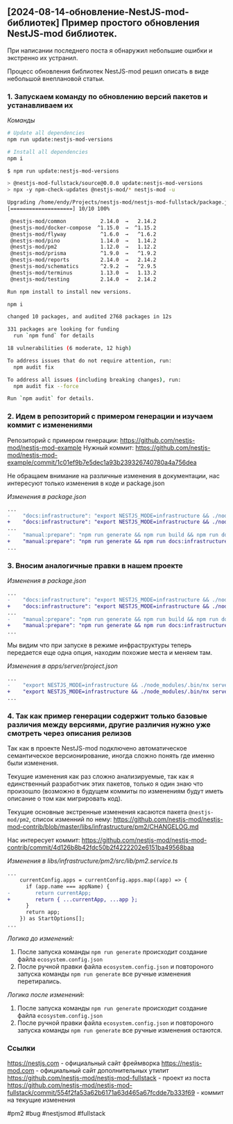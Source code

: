 ## [2024-08-14-обновление-NestJS-mod-библиотек] Пример простого обновления NestJS-mod библиотек.

При написании последнего поста я обнаружил небольшие ошибки и экстренно их устранил.

Процесс обновления библиотек NestJS-mod решил описать в виде небольшой внеплановой статьи.

### 1. Запускаем команду по обновлению версий пакетов и устанавливаем их

_Команды_

```bash
# Update all dependencies
npm run update:nestjs-mod-versions

# Install all dependencies
npm i
```

<spoiler title="Вывод консоли">

```bash
$ npm run update:nestjs-mod-versions

> @nestjs-mod-fullstack/source@0.0.0 update:nestjs-mod-versions
> npx -y npm-check-updates @nestjs-mod/* nestjs-mod -u

Upgrading /home/endy/Projects/nestjs-mod/nestjs-mod-fullstack/package.json
[====================] 10/10 100%

 @nestjs-mod/common           2.14.0  →   2.14.2
 @nestjs-mod/docker-compose  ^1.15.0  →  ^1.15.2
 @nestjs-mod/flyway           ^1.6.0  →   ^1.6.2
 @nestjs-mod/pino             1.14.0  →   1.14.2
 @nestjs-mod/pm2              1.12.0  →   1.12.2
 @nestjs-mod/prisma           ^1.9.0  →   ^1.9.2
 @nestjs-mod/reports          2.14.0  →   2.14.2
 @nestjs-mod/schematics       ^2.9.2  →   ^2.9.5
 @nestjs-mod/terminus         1.13.0  →   1.13.2
 @nestjs-mod/testing          2.14.0  →   2.14.2

Run npm install to install new versions.

npm i

changed 10 packages, and audited 2768 packages in 12s

331 packages are looking for funding
  run `npm fund` for details

18 vulnerabilities (6 moderate, 12 high)

To address issues that do not require attention, run:
  npm audit fix

To address all issues (including breaking changes), run:
  npm audit fix --force

Run `npm audit` for details.
```

</spoiler>

### 2. Идем в репозиторий с примером генерации и изучаем коммит с изменениями

Репозиторий с примером генерации: https://github.com/nestjs-mod/nestjs-mod-example
Нужный коммит: https://github.com/nestjs-mod/nestjs-mod-example/commit/1c01ef9b7e5dec1a93b239326740780a4a756dea

Не обращаем внимание на различные изменения в документации, нас интересуют только изменения в коде и package.json

_Изменения в package.json_

```diff
...
-    "docs:infrastructure": "export NESTJS_MODE=infrastructure && ./node_modules/.bin/nx run-many --exclude=@project-name/source --all -t=start --parallel=1",
+    "docs:infrastructure": "export NESTJS_MODE=infrastructure && ./node_modules/.bin/nx run-many --exclude=@project-name/source --all -t=serve --parallel=1 -- --watch=false --inspect=false",
...
-    "manual:prepare": "npm run generate && npm run build && npm run docs:infrastructure && npm run test",
+    "manual:prepare": "npm run generate && npm run docs:infrastructure && npm run test",
...
```

### 3. Вносим аналогичные правки в нашем проекте

_Изменения в package.json_

```diff
...
-    "docs:infrastructure": "export NESTJS_MODE=infrastructure && ./node_modules/.bin/nx run-many --exclude=@nestjs-mod-fullstack/source --all -t=start --parallel=1 --watch=false",
+    "docs:infrastructure": "export NESTJS_MODE=infrastructure && ./node_modules/.bin/nx run-many --exclude=@nestjs-mod-fullstack/source,client* --all -t=serve --parallel=1 -- --watch=false --inspect=false",
...
-    "manual:prepare": "npm run generate && npm run build && npm run docs:infrastructure && npm run test",
+    "manual:prepare": "npm run generate && npm run docs:infrastructure && npm run test",
...
```

Мы видим что при запуске в режиме инфраструктуры теперь передается еще одна опция, находим похожие места и меняем там.

_Изменения в apps/server/project.json_

```diff
...
-    "export NESTJS_MODE=infrastructure && ./node_modules/.bin/nx serve server --host=0.0.0.0 --watch=false",
+    "export NESTJS_MODE=infrastructure && ./node_modules/.bin/nx serve server --host=0.0.0.0 --watch=false --inspect=false",
...
```

### 4. Так как пример генерации содержит только базовые различия между версиями, другие различия нужно уже смотреть через описания релизов

Так как в проекте NestJS-mod подключено автоматическое семантическое версионирование, иногда сложно понять где именно были изменения.

Текущие изменения как раз сложно анализируемые, так как я единственный разработчик этих пакетов, только я один знаю что произошло (возможно в будущем коммиты по изменениям будут иметь описание о том как мигрировать код).

Текущие основные экстренные изменения касаются пакета `@nestjs-mod/pm2`, список изменний по нему: https://github.com/nestjs-mod/nestjs-mod-contrib/blob/master/libs/infrastructure/pm2/CHANGELOG.md

Нас интересует коммит: https://github.com/nestjs-mod/nestjs-mod-contrib/commit/4d126b8b42fdc50b2f4222202e6151ba49568baa

_Изменения в libs/infrastructure/pm2/src/lib/pm2.service.ts_

```diff
...
    currentConfig.apps = currentConfig.apps.map((app) => {
      if (app.name === appName) {
-        return currentApp;
+        return { ...currentApp, ...app };
      }
      return app;
    }) as StartOptions[];
...
```

_Логика до изменений:_

1. После запуска команды `npm run generate` происходит создание файла `ecosystem.config.json`
2. После ручной правки файла `ecosystem.config.json` и повтороного запуска команды `npm run generate` все ручные изменения перетирались.

_Логика после изменений:_

1. После запуска команды `npm run generate` происходит создание файла `ecosystem.config.json`
2. После ручной правки файла `ecosystem.config.json` и повтороного запуска команды `npm run generate` все ручные изменения остаются.

### Ссылки

https://nestjs.com - официальный сайт фреймворка
https://nestjs-mod.com - официальный сайт дополнительных утилит
https://github.com/nestjs-mod/nestjs-mod-fullstack - проект из поста
https://github.com/nestjs-mod/nestjs-mod-fullstack/commit/554f2fa53a62b6171a63d465a67fcdde7b333f69 - коммит на текущие изменения

#pm2 #bug #nestjsmod #fullstack
